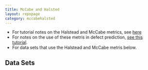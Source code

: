 ```yaml
---
title: McCabe and Halsted
layout: repopage
category: mccabehalsted
---
```


+ For tutorial notes on the Halstead and McCabe metrics, 
  see [here](tut.htmll)
+ For notes on the use of these metris in defect
  prediction, [see this tutorial](../index.html).
+ For data sets that use the Halstead and McCabe metris below.

## Data Sets
